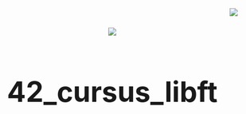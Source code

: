 <img align="right" src="https://badge42.herokuapp.com/api/project/idavoli-/Libft" />
<h1><h1/>
<div align="center">
  <img  src="https://game.42sp.org.br/static/assets/achievements/libftm.png" />
  <h1>42_cursus_libft</h1>
</div>
